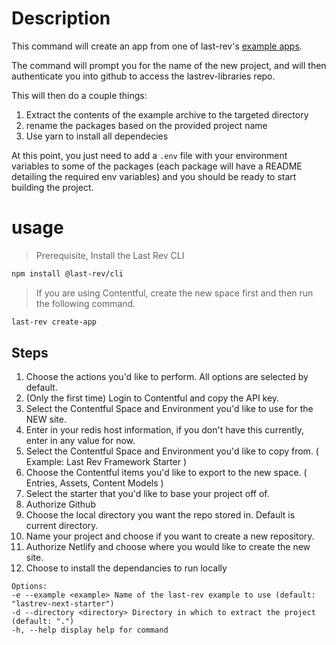 # Description

This command will create an app from one of last-rev's [example apps](../../../../../examples).

The command will prompt you for the name of the new project, and will then authenticate you into github to access the lastrev-libraries repo.

This will then do a couple things:

1. Extract the contents of the example archive to the targeted directory
2. rename the packages based on the provided project name
3. Use yarn to install all dependecies

At this point, you just need to add a `.env` file with your environment variables to some of the packages (each package will have a README detailing the required env variables) and you should be ready to start building the project.

# usage

> Prerequisite, Install the Last Rev CLI

```sh
npm install @last-rev/cli
```

> If you are using Contentful, create the new space first and then run the following command.

```sh
last-rev create-app

```

## Steps

1. Choose the actions you'd like to perform. All options are selected by default.
2. (Only the first time) Login to Contentful and copy the API key.
3. Select the Contentful Space and Environment you'd like to use for the NEW site.
4. Enter in your redis host information, if you don't have this currently, enter in any value for now.
5. Select the Contentful Space and Environment you'd like to copy from. ( Example: Last Rev Framework Starter )
6. Choose the Contentful items you'd like to export to the new space. ( Entries, Assets, Content Models )
7. Select the starter that you'd like to base your project off of.
8. Authorize Github
9. Choose the local directory you want the repo stored in. Default is current directory.
10. Name your project and choose if you want to create a new repository.
11. Authorize Netlify and choose where you would like to create the new site.
12. Choose to install the dependancies to run locally


```text
Options:
-e --example <example> Name of the last-rev example to use (default: "lastrev-next-starter")
-d --directory <directory> Directory in which to extract the project (default: ".")
-h, --help display help for command
```

